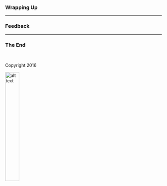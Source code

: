 ### Wrapping Up

<!-- .slide: data-background="../master/img/background-orange-orig.jpg" -->

---

### Feedback

---

### The End

&nbsp;

Copyright 2016

<p></p>
<p><img class="simpleImage" src="../master/img/logo-and-name-white.png" alt="alt text" title="codecentric Logo" width="30%"></p>
